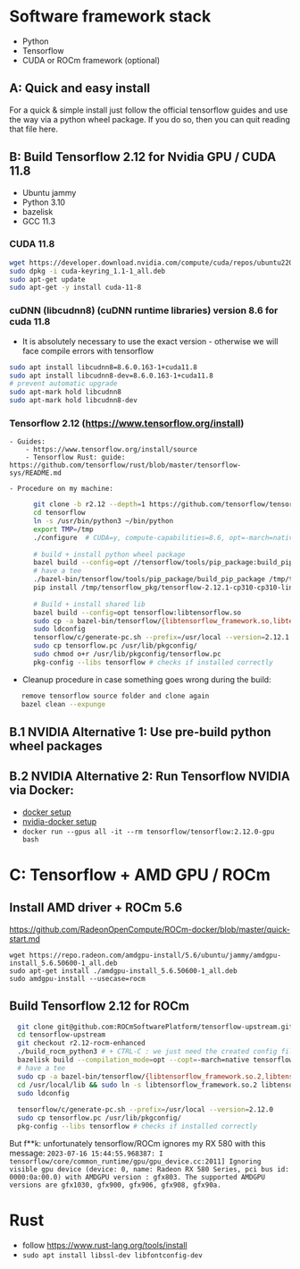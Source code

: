 # Software framework stack

- Python
- Tensorflow
- CUDA or ROCm framework (optional)

## A: Quick and easy install

For a quick & simple install just follow the official tensorflow guides and use the way via a python wheel package.
If you do so, then you can quit reading that file here.

## B: Build Tensorflow 2.12 for Nvidia GPU / CUDA 11.8

  - Ubuntu jammy
  - Python 3.10
  - bazelisk
  - GCC 11.3

### CUDA 11.8
   ```sh
   wget https://developer.download.nvidia.com/compute/cuda/repos/ubuntu2204/x86_64/cuda-keyring_1.1-1_all.deb
   sudo dpkg -i cuda-keyring_1.1-1_all.deb
   sudo apt-get update
   sudo apt-get -y install cuda-11-8 
   ```
### cuDNN (libcudnn8) (cuDNN runtime libraries) version 8.6 for cuda 11.8
  - It is absolutely necessary to use the exact version - otherwise we will face compile errors with tensorflow
   ```sh
   sudo apt install libcudnn8=8.6.0.163-1+cuda11.8
   sudo apt install libcudnn8-dev=8.6.0.163-1+cuda11.8
   # prevent automatic upgrade
   sudo apt-mark hold libcudnn8  
   sudo apt-mark hold libcudnn8-dev 
   ```
### Tensorflow 2.12 (https://www.tensorflow.org/install)

    - Guides:
        - https://www.tensorflow.org/install/source
        - Tensorflow Rust: guide: https://github.com/tensorflow/rust/blob/master/tensorflow-sys/README.md

    - Procedure on my machine:
```sh
      git clone -b r2.12 --depth=1 https://github.com/tensorflow/tensorflow.git
      cd tensorflow
      ln -s /usr/bin/python3 ~/bin/python
      export TMP=/tmp
      ./configure  # CUDA=y, compute-capabilities=8.6, opt=-march=native
      
      # build + install python wheel package  
      bazel build --config=opt //tensorflow/tools/pip_package:build_pip_package
      # have a tee
      ./bazel-bin/tensorflow/tools/pip_package/build_pip_package /tmp/tensorflow_pkg
      pip install /tmp/tensorflow_pkg/tensorflow-2.12.1-cp310-cp310-linux_x86_64.whl
    
      # Build + install shared lib
      bazel build --config=opt tensorflow:libtensorflow.so
      sudo cp -a bazel-bin/tensorflow/{libtensorflow_framework.so,libtensorflow_framework.so.2,libtensorflow_framework.so.2.12.1,libtensorflow.so,libtensorflow.so.2,libtensorflow.so.2.12.1} /usr/local/lib/
      sudo ldconfig
      tensorflow/c/generate-pc.sh --prefix=/usr/local --version=2.12.1
      sudo cp tensorflow.pc /usr/lib/pkgconfig/
      sudo chmod o+r /usr/lib/pkgconfig/tensorflow.pc
      pkg-config --libs tensorflow # checks if installed correctly
```

  - Cleanup procedure in case something goes wrong during the build:
```sh
   remove tensorflow source folder and clone again
   bazel clean --expunge
```



## B.1 NVIDIA Alternative 1: Use pre-build python wheel packages

## B.2 NVIDIA Alternative 2: Run Tensorflow NVIDIA via Docker:

- [docker setup](https://docs.docker.com/desktop/install/linux-install/)
- [nvidia-docker setup](https://github.com/NVIDIA/nvidia-docker)
- `docker run --gpus all -it --rm tensorflow/tensorflow:2.12.0-gpu bash`


# C: Tensorflow + AMD GPU / ROCm

  ## Install AMD driver + ROCm 5.6
  https://github.com/RadeonOpenCompute/ROCm-docker/blob/master/quick-start.md
  ```
  wget https://repo.radeon.com/amdgpu-install/5.6/ubuntu/jammy/amdgpu-install_5.6.50600-1_all.deb
  sudo apt-get install ./amdgpu-install_5.6.50600-1_all.deb
  sudo amdgpu-install --usecase=rocm
  ```

  ## Build Tensorflow 2.12 for ROCm
```sh
  git clone git@github.com:ROCmSoftwarePlatform/tensorflow-upstream.git
  cd tensorflow-upstream
  git checkout r2.12-rocm-enhanced  
  ./build_rocm_python3 # + CTRL-C : we just need the created config files  
  bazelisk build --compilation_mode=opt --copt=-march=native tensorflow:libtensorflow.so
  # have a tee
  sudo cp -a bazel-bin/tensorflow/{libtensorflow_framework.so.2,libtensorflow_framework.so.2.12.0,libtensorflow.so,libtensorflow.so.2,libtensorflow.so.2.12.0} /usr/local/lib/
  cd /usr/local/lib && sudo ln -s libtensorflow_framework.so.2 libtensorflow_framework.so && cd -
  sudo ldconfig
  
  tensorflow/c/generate-pc.sh --prefix=/usr/local --version=2.12.0
  sudo cp tensorflow.pc /usr/lib/pkgconfig/
  pkg-config --libs tensorflow # checks if installed correctly
```

 But f**k: unfortunately tensorflow/ROCm ignores my RX 580 with this message:
 `2023-07-16 15:44:55.968387: I tensorflow/core/common_runtime/gpu/gpu_device.cc:2011] Ignoring visible gpu device (device: 0, name: Radeon RX 580 Series, pci bus id: 0000:0a:00.0) with AMDGPU version : gfx803. The supported AMDGPU versions are gfx1030, gfx900, gfx906, gfx908, gfx90a.`

# Rust
- follow https://www.rust-lang.org/tools/install
- `sudo apt install libssl-dev libfontconfig-dev`
